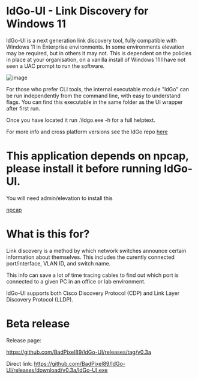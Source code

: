 # ldGo-UI - Link Discovery for Windows 11

ldGo-UI is a next generation link discovery tool, fully compatible with Windows 11 in Enterprise environments. In some environments elevation may be required, but in others it may not. This is dependent on the policies in place at your organisation, on a vanilla install of Windows 11 I have not seen a UAC prompt to run the software. 

![image](https://github.com/user-attachments/assets/63531974-447f-4911-9294-12710b2ffa4b)

For those who prefer CLI tools, the internal executable module "ldGo" can be run independently from the command line, with easy to understand flags. You can find this executable in the same folder as the UI wrapper after first run. 

Once you have located it run .\ldgo.exe -h for a full helptext.

For more info and cross platform versions see the ldGo repo [here](https://github.com/BadPixel89/ldGo)

# This application depends on npcap, please install it before running ldGo-UI. 
You will need admin/elevation to install this

[npcap](https://npcap.com/#download)

# What is this for?

Link discovery is a method by which network switches announce certain information about themselves. This includes the curently connected port/interface, VLAN ID, and switch name. 

This info can save a lot of time tracing cables to find out which port is connected to a given PC in an office or lab environment. 

ldGo-UI supports both Cisco Discovery Protocol (CDP) and Link Layer Discovery Protocol (LLDP).

# Beta release
Release page:

https://github.com/BadPixel89/ldGo-UI/releases/tag/v0.3a

Direct link:
https://github.com/BadPixel89/ldGo-UI/releases/download/v0.3a/ldGo-UI.exe

